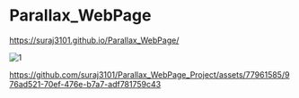# Parallax_WebPage

https://suraj3101.github.io/Parallax_WebPage/

![1](https://github.com/suraj3101/Parallax_WebPage_Project/assets/77961585/f42318ab-fea1-4f69-89bc-009a0d5581a6)


https://github.com/suraj3101/Parallax_WebPage_Project/assets/77961585/976ad521-70ef-476e-b7a7-adf781759c43

